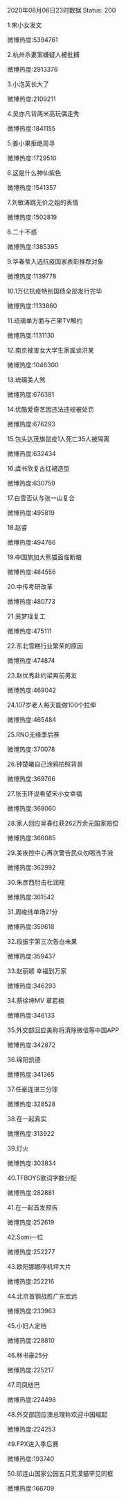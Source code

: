 2020年08月06日23时数据
Status: 200

1.宋小女发文

微博热度:5394761

2.杭州杀妻案嫌疑人被批捕

微博热度:2913376

3.小泡芙长大了

微博热度:2109211

4.吴亦凡背两米高玩偶走秀

微博热度:1841155

5.姜小果拒绝周寻

微博热度:1729510

6.这是什么神仙紫色

微博热度:1541357

7.刘敏涛跳无价之姐的表情

微博热度:1502819

8.二十不惑

微博热度:1385395

9.华春莹入选抗疫国家表彰推荐对象

微博热度:1139778

10.1万亿抗疫特别国债全部发行完毕

微博热度:1133860

11.琉璃单方面与芒果TV解约

微博热度:1131130

12.南京被害女大学生家属谈洪某

微博热度:1046300

13.琉璃美人煞

微博热度:676381

14.优酷爱奇艺因违法违规被处罚

微博热度:676293

15.包头达茂旗鼠疫1人死亡35人被隔离

微博热度:632434

16.虞书欣复古红裙造型

微博热度:630759

17.白雪否认与张一山复合

微博热度:495819

18.赵睿

微博热度:494786

19.中国旅加大熊猫面临断粮

微博热度:484556

20.中传考研改革

微博热度:480773

21.奚梦瑶复工

微博热度:475111

22.东北雪糕行业繁荣的原因

微博热度:474874

23.赵优秀赴约梁爽前男友

微博热度:469042

24.107岁老人每天能做100个拉伸

微博热度:465484

25.RNG无缘季后赛

微博热度:370078

26.钟楚曦自己涂鸦拍照背景

微博热度:369766

27.张玉环说希望宋小女幸福

微博热度:368060

28.家人回应吴春红获262万余元国家赔偿

微博热度:366085

29.美疾控中心再次警告民众勿喝洗手液

微博热度:362992

30.朱彦西肘击杜润旺

微博热度:361542

31.周峻纬单场21分

微博热度:359618

32.段振宇第三次告白未果

微博热度:359437

33.赵丽颖 幸福到万家

微博热度:346293

34.蔡徐坤MV 章若楠

微博热度:346133

35.外交部回应美称将清除微信等中国APP

微博热度:342872

36.绵阳凯德

微博热度:341365

37.任豪连进三分球

微博热度:328528

38.在一起真实

微博热度:313922

39.灯火

微博热度:303834

40.TFBOYS歌词字数分配

微博热度:282881

41.在一起首发预告

微博热度:252619

42.Somi一位

微博热度:252277

43.欧阳娜娜停机坪大片

微博热度:252216

44.北京首钢战胜广东宏远

微博热度:233963

45.小妇人定档

微博热度:228810

46.林书豪25分

微博热度:225217

47.司凤结巴

微博热度:224498

48.外交部回应澳总理称欢迎中国崛起

微博热度:224253

49.FPX进入季后赛

微博热度:193740

50.祁连山国家公园五只荒漠猫罕见同框

微博热度:166709

